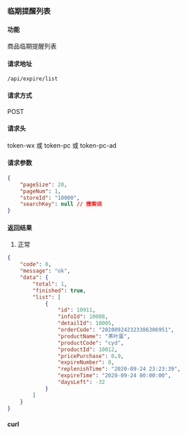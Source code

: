 ### 临期提醒列表

#### 功能

商品临期提醒列表

#### 请求地址

```text
/api/expire/list
```

#### 请求方式

POST

#### 请求头

token-wx 或 token-pc 或 token-pc-ad

#### 请求参数

```json
{
    "pageSize": 20,
    "pageNum": 1,
    "storeId": "10000",
    "searchKey": null // 搜索词
}
```

#### 返回结果

1. 正常

```json
{
    "code": 0,
    "message": "ok",
    "data": {
        "total": 1,
        "finished": true,
        "list": [
            {
                "id": 10911,
                "infoId": 10008,
                "detailId": 10005,
                "orderCode": "202009242323386306951",
                "productName": "茶叶蛋",
                "productCode": "cyd",
                "productId": 10012,
                "pricePurchase": 0.9,
                "expireNumber": 8,
                "replenishTime": "2020-09-24 23:23:39",
                "expireTime": "2020-09-24 00:00:00",
                "daysLeft": -32
            }
        ]
    }
}
```


#### curl

```text

```